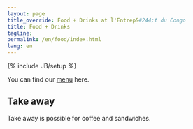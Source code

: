 ```yaml
---
layout: page
title_override: Food + Drinks at l'Entrep&#244;t du Congo
title: Food + Drinks
tagline:
permalink: /en/food/index.html
lang: en
---
```

{% include JB/setup %}

You can find our [menu](/menu.pdf) here.

## <a name="takeaway"> </a>Take away

Take away is possible for coffee and sandwiches.